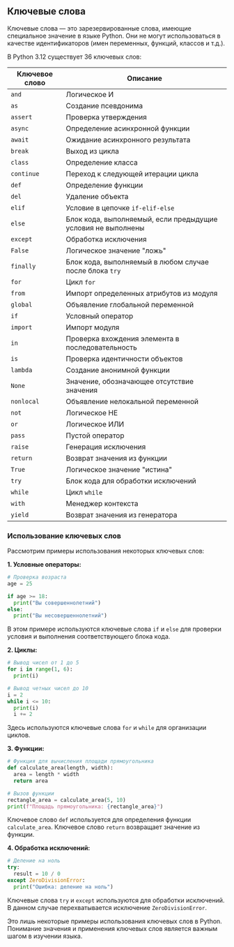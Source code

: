 ## Ключевые слова

Ключевые слова — это зарезервированные слова, имеющие специальное значение в языке Python. Они не могут использоваться в качестве идентификаторов (имен переменных, функций, классов и т.д.). 

В Python 3.12 существует 36 ключевых слов:

| Ключевое слово | Описание                                                                   |
|-----------------|-------------------------------------------------------------------------------|
| `and`          | Логическое И                                                                |
| `as`           | Создание псевдонима                                                          |
| `assert`       | Проверка утверждения                                                          |
| `async`        | Определение асинхронной функции                                            |
| `await`        | Ожидание асинхронного результата                                           |
| `break`        | Выход из цикла                                                              |
| `class`        | Определение класса                                                           |
| `continue`     | Переход к следующей итерации цикла                                           |
| `def`          | Определение функции                                                          |
| `del`          | Удаление объекта                                                             |
| `elif`         | Условие в цепочке `if-elif-else`                                         |
| `else`         | Блок кода, выполняемый, если предыдущие условия не выполнены                 |
| `except`       | Обработка исключения                                                         |
| `False`        | Логическое значение "ложь"                                                   |
| `finally`      | Блок кода, выполняемый в любом случае после блока `try`                    |
| `for`          | Цикл `for`                                                                  |
| `from`         | Импорт определенных атрибутов из модуля                                    |
| `global`       | Объявление глобальной переменной                                               |
| `if`           | Условный оператор                                                           |
| `import`       | Импорт модуля                                                               |
| `in`           | Проверка вхождения элемента в последовательность                             |
| `is`           | Проверка идентичности объектов                                               |
| `lambda`       | Создание анонимной функции                                                  |
| `None`         | Значение, обозначающее отсутствие значения                                    |
| `nonlocal`     | Объявление нелокальной переменной                                           |
| `not`          | Логическое НЕ                                                               |
| `or`           | Логическое ИЛИ                                                               |
| `pass`         | Пустой оператор                                                               |
| `raise`        | Генерация исключения                                                          |
| `return`       | Возврат значения из функции                                                  |
| `True`         | Логическое значение "истина"                                                  |
| `try`          | Блок кода для обработки исключений                                           |
| `while`        | Цикл `while`                                                                |
| `with`         | Менеджер контекста                                                           |
| `yield`        | Возврат значения из генератора                                                |

### Использование ключевых слов

Рассмотрим примеры использования некоторых ключевых слов:

**1. Условные операторы:**

```python
# Проверка возраста
age = 25

if age >= 18:
  print("Вы совершеннолетний")
else:
  print("Вы несовершеннолетний")
```

В этом примере используются ключевые слова `if` и `else` для проверки условия и выполнения соответствующего блока кода.

**2. Циклы:**

```python
# Вывод чисел от 1 до 5
for i in range(1, 6):
  print(i)

# Вывод четных чисел до 10
i = 2
while i <= 10:
  print(i)
  i += 2
```

Здесь используются ключевые слова `for` и `while` для организации циклов. 

**3. Функции:**

```python
# Функция для вычисления площади прямоугольника
def calculate_area(length, width):
  area = length * width
  return area

# Вызов функции
rectangle_area = calculate_area(5, 10)
print(f"Площадь прямоугольника: {rectangle_area}")
```

Ключевое слово `def` используется для определения функции `calculate_area`. Ключевое слово `return` возвращает значение из функции.

**4. Обработка исключений:**

```python
# Деление на ноль
try:
  result = 10 / 0
except ZeroDivisionError:
  print("Ошибка: деление на ноль")
```

Ключевые слова `try` и `except` используются для обработки исключений. В данном случае перехватывается исключение `ZeroDivisionError`.

Это лишь некоторые примеры использования ключевых слов в Python. Понимание значения и применения ключевых слов является важным шагом в изучении языка. 
